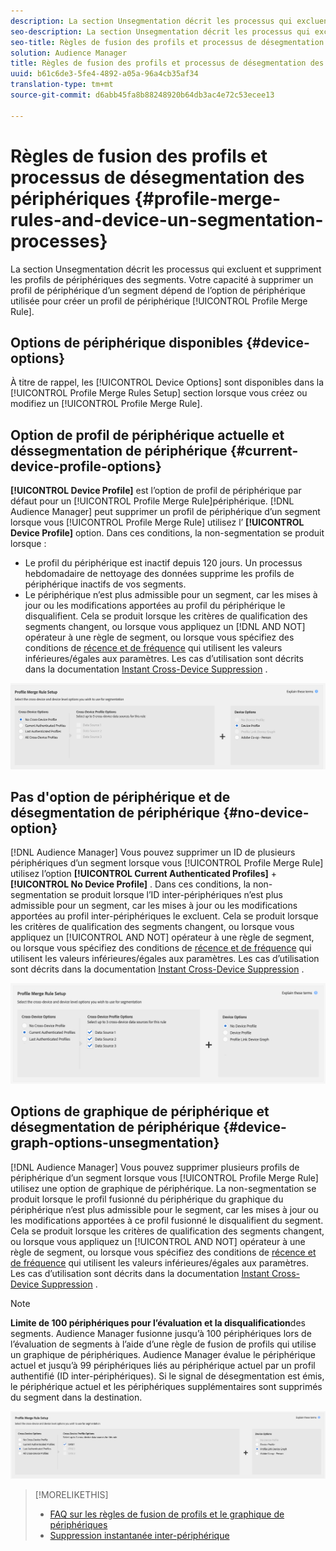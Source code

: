 ```yaml
---
description: La section Unsegmentation décrit les processus qui excluent et suppriment les profils de périphériques des segments. La suppression d’un profil de périphérique d’un segment dépend de l’option de périphérique utilisée pour créer une règle de fusion de profil.
seo-description: La section Unsegmentation décrit les processus qui excluent et suppriment les profils de périphériques des segments. La suppression d’un profil de périphérique d’un segment dépend de l’option de périphérique utilisée pour créer une règle de fusion de profil.
seo-title: Règles de fusion des profils et processus de désegmentation des périphériques
solution: Audience Manager
title: Règles de fusion des profils et processus de désegmentation des périphériques
uuid: b61c6de3-5fe4-4892-a05a-96a4cb35af34
translation-type: tm+mt
source-git-commit: d6abb45fa8b88248920b64db3ac4e72c53ecee13

---
```



# Règles de fusion des profils et processus de désegmentation des périphériques {#profile-merge-rules-and-device-un-segmentation-processes}

La section Unsegmentation décrit les processus qui excluent et suppriment les profils de périphériques des segments. Votre capacité à supprimer un profil de périphérique d’un segment dépend de l’option de périphérique utilisée pour créer un profil de périphérique [!UICONTROL Profile Merge Rule].

## Options de périphérique disponibles {#device-options}

À titre de rappel, les [!UICONTROL Device Options] sont disponibles dans la [!UICONTROL Profile Merge Rules Setup] section lorsque vous créez ou modifiez un [!UICONTROL Profile Merge Rule].

## Option de profil de périphérique actuelle et déssegmentation de périphérique {#current-device-profile-options}

**[!UICONTROL Device Profile]** est l’option de profil de périphérique par défaut pour un [!UICONTROL Profile Merge Rule]périphérique. [!DNL Audience Manager] peut supprimer un profil de périphérique d’un segment lorsque vous [!UICONTROL Profile Merge Rule] utilisez l’ **[!UICONTROL Device Profile]** option. Dans ces conditions, la non-segmentation se produit lorsque :

* Le profil du périphérique est inactif depuis 120 jours. Un processus hebdomadaire de nettoyage des données supprime les profils de périphérique inactifs de vos segments.
* Le périphérique n’est plus admissible pour un segment, car les mises à jour ou les modifications apportées au profil du périphérique le disqualifient. Cela se produit lorsque les critères de qualification des segments changent, ou lorsque vous appliquez un [!DNL AND NOT] opérateur à une règle de segment, ou lorsque vous spécifiez des conditions de [récence et de fréquence](../segments/recency-and-frequency.md) qui utilisent les valeurs inférieures/égales aux paramètres. Les cas d’utilisation sont décrits dans la documentation [Instant Cross-Device Suppression](instant-cross-device-suppression.md) .

![périphérique uniquement](assets/device-only.png)

## Pas d'option de périphérique et de désegmentation de périphérique {#no-device-option}

[!DNL Audience Manager] Vous pouvez supprimer un ID de plusieurs périphériques d’un segment lorsque vous [!UICONTROL Profile Merge Rule] utilisez l’option **[!UICONTROL Current Authenticated Profiles]** + **[!UICONTROL No Device Profile]** . Dans ces conditions, la non-segmentation se produit lorsque l’ID inter-périphériques n’est plus admissible pour un segment, car les mises à jour ou les modifications apportées au profil inter-périphériques le excluent. Cela se produit lorsque les critères de qualification des segments changent, ou lorsque vous appliquez un [!UICONTROL AND NOT] opérateur à une règle de segment, ou lorsque vous spécifiez des conditions de [récence et de fréquence](../segments/recency-and-frequency.md) qui utilisent les valeurs inférieures/égales aux paramètres. Les cas d’utilisation sont décrits dans la documentation [Instant Cross-Device Suppression](instant-cross-device-suppression.md) .

![](assets/current-no-device.png)

## Options de graphique de périphérique et désegmentation de périphérique {#device-graph-options-unsegmentation}

[!DNL Audience Manager] Vous pouvez supprimer plusieurs profils de périphérique d’un segment lorsque vous [!UICONTROL Profile Merge Rule] utilisez une option de graphique de périphérique. La non-segmentation se produit lorsque le profil fusionné du périphérique du graphique du périphérique n’est plus admissible pour le segment, car les mises à jour ou les modifications apportées à ce profil fusionné le disqualifient du segment. Cela se produit lorsque les critères de qualification des segments changent, ou lorsque vous appliquez un [!UICONTROL AND NOT] opérateur à une règle de segment, ou lorsque vous spécifiez des conditions de [récence et de fréquence](../segments/recency-and-frequency.md) qui utilisent les valeurs inférieures/égales aux paramètres. Les cas d’utilisation sont décrits dans la documentation [Instant Cross-Device Suppression](instant-cross-device-suppression.md) .

>[!NOTE]
>
>**Limite de 100 périphériques pour l’évaluation et la disqualification**des segments.
>Audience Manager fusionne jusqu’à 100 périphériques lors de l’évaluation de segments à l’aide d’une règle de fusion de profils qui utilise un graphique de périphériques. Audience Manager évalue le périphérique actuel et jusqu’à 99 périphériques liés au périphérique actuel par un profil [](../../reference/visitor-authentication-states.md) authentifié (ID inter-périphériques). Si le signal de désegmentation est émis, le périphérique actuel et les périphériques supplémentaires sont supprimés du segment dans la destination.

![](assets/last-device-graph.png)

>[!MORELIKETHIS]
>
>* [FAQ sur les règles de fusion de profils et le graphique de périphériques](../../faq/faq-profile-merge.md)
>* [Suppression instantanée inter-périphérique](instant-cross-device-suppression.md)

